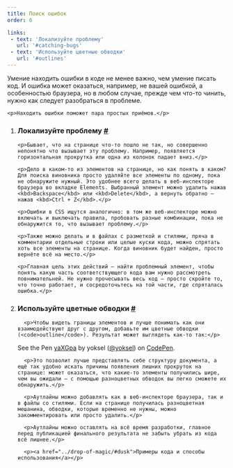```yaml
---
title: Поиск ошибок
order: 6

links:
 - text: 'Локализуйте проблему'
   url: '#catching-bugs'
 - text: 'Используйте цветные обводки'
   url: '#outlines'
---
```


<div class="intro">
    <p>Умение находить ошибки в коде не менее важно, чем умение писать код. И ошибка может оказаться, например, не вашей ошибкой, а особенностью браузера, но в любом случае, прежде чем что-то чинить, нужно как следует разобраться в проблеме.</p>

    <p>Находить ошибки поможет пара простых приёмов.</p>
</div>

<ol>
  <li>
    <h3 id="catching-bugs">Локализуйте проблему <a class="post__anchor" href="#catching-bugs">#</a></h3>

    <p>Бывает, что на странице что-то пошло не так, но совершенно непонятно что вызывает эту проблему. Например, появляется горизонтальная прокрутка или одна из колонок падает вниз.</p>

    <p>Дело в каком-то из элементов на странице, но как понять в каком? Для поиска виновника просто удаляйте все элементы по одному, пока не обнаружите нужный. Это удобнее всего делать в веб-инспекторе браузера во вкладке Elements. Выбранный элемент можно удалить нажав <kbd>Backspace</kbd> или <kbd>Delete</kbd>, а вернуть обратно — нажав <kbd>Ctrl + Z</kbd>.</p>

    <p>Ошибки в CSS ищутся аналогично: в том же веб-инспекторе можно включать и выключать правила, пробовать разные комбинации, пока не обнаружится то, что вызывает проблему.</p>

    <p>Также можно делать и в файлах с разметкой и стилями, пряча в комментарии отдельные строки или целые куски кода, можно спрятать хоть все элементы на странице. Когда виновник будет найден, просто вернёте всё на место.</p>

    <p>Главная цель этих действий — найти проблемный элемент, чтобы понять какую часть соответствующего кода вам нужно рассмотреть повнимательней. Не нужно прочесывать весь код — просто скройте то, что точно работает, и сосредоточьтесь на той части, где спряталась ошибка.</p>
  </li>

  <li>
      <h3 id="outlines">Используйте цветные обводки <a class="post__anchor" href="#outlines">#</a></h3>

      <p>Чтобы видеть границы элементов и лучше понимать как они взаимодействуют друг с другом, добавьте им цветные обводки (<code>outline</code>). Результат может выглядеть как-то так:</p>

<p data-height="630" data-theme-id="4974" data-slug-hash="yaXGpa" data-default-tab="result" data-user="yoksel" data-embed-version="2" class="codepen">See the Pen <a href="http://codepen.io/yoksel/pen/yaXGpa/">yaXGpa</a> by yoksel (<a href="http://codepen.io/yoksel">@yoksel</a>) on <a href="http://codepen.io">CodePen</a>.</p>
<script async src="//assets.codepen.io/assets/embed/ei.js"></script>

      <p>Это позволит лучше представлять себе структуру документа, а ещё так удобно искать причины появления лишних прокруток на странице: может оказаться, что какие-то элементы получились шире, чем вы ожидали — с помощью разноцветных обводок вы легко сможете их обнаружить.</p>

      <p>Аутлайны можно добавлять как в веб-инспекторе браузера, так и в файлы со стилями. Если на странице получилась разноцветная мешанина, обводки, которые временно не нужны, можно закомментировать или просто удалить.</p>

      <p>Аутлайны можно оставлять на всё время разработки, главное перед публикацией финального результата не забыть убрать из кода всё лишнее.</p>

      <p><a href="../drop-of-magic/#dusk">Примеры кода и способы использования</a></p>
  </li>
</ol>
